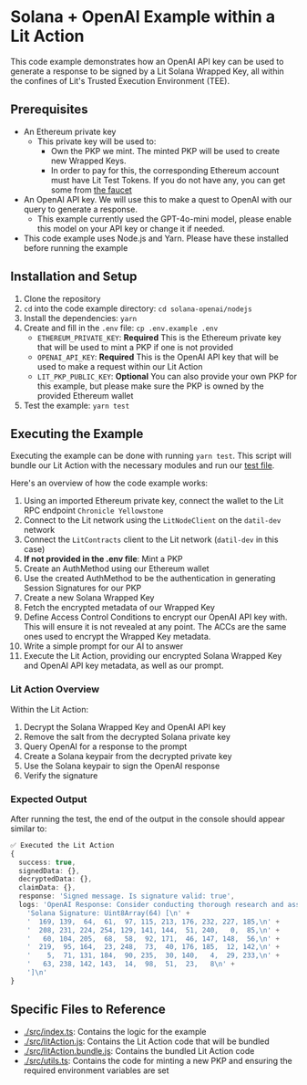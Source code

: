 # Solana + OpenAI Example within a Lit Action

This code example demonstrates how an OpenAI API key can be used to generate a response to be signed by a Lit Solana Wrapped Key, all within the confines of Lit's Trusted Execution Environment (TEE).

## Prerequisites

- An Ethereum private key
  - This private key will be used to:
    - Own the PKP we mint. The minted PKP will be used to create new Wrapped Keys.
    - In order to pay for this, the corresponding Ethereum account must have Lit Test Tokens. If you do not have any, you can get some from [the faucet](https://chronicle-yellowstone-faucet.getlit.dev/)
- An OpenAI API key. We will use this to make a quest to OpenAI with our query to generate a response.
    - This example currently used the GPT-4o-mini model, please enable this model on your API key or change it if needed.
- This code example uses Node.js and Yarn. Please have these installed before running the example

## Installation and Setup

1. Clone the repository
2. `cd` into the code example directory: `cd solana-openai/nodejs`
3. Install the dependencies: `yarn`
4. Create and fill in the `.env` file: `cp .env.example .env`
   - `ETHEREUM_PRIVATE_KEY`: **Required** This is the Ethereum private key that will be used to mint a PKP if one is not provided
   - `OPENAI_API_KEY`: **Required** This is the OpenAI API key that will be used to make a request within our Lit Action
   - `LIT_PKP_PUBLIC_KEY`: **Optional** You can also provide your own PKP for this example, but please make sure the PKP is owned by the provided Ethereum wallet
5. Test the example: `yarn test`

## Executing the Example

Executing the example can be done with running `yarn test`. This script will bundle our Lit Action with the necessary modules and run our [test file](./test/decryptApiKeyInActionTest.spec.ts).

Here's an overview of how the code example works:

1. Using an imported Ethereum private key, connect the wallet to the Lit RPC endpoint `Chronicle Yellowstone`
2. Connect to the Lit network using the `LitNodeClient` on the `datil-dev` network
3. Connect the `LitContracts` client to the Lit network (`datil-dev` in this case)
4. **If not provided in the .env file**: Mint a PKP
5. Create an AuthMethod using our Ethereum wallet
6. Use the created AuthMethod to be the authentication in generating Session Signatures for our PKP
7. Create a new Solana Wrapped Key
8. Fetch the encrypted metadata of our Wrapped Key
9. Define Access Control Conditions to encrypt our OpenAI API key with. This will ensure it is not revealed at any point. The ACCs are the same ones used to encrypt the Wrapped Key metadata.
10. Write a simple prompt for our AI to answer
11. Execute the Lit Action, providing our encrypted Solana Wrapped Key and OpenAI API key metadata, as well as our prompt.

### Lit Action Overview

Within the Lit Action:

1. Decrypt the Solana Wrapped Key and OpenAI API key
2. Remove the salt from the decrypted Solana private key
3. Query OpenAI for a response to the prompt
4. Create a Solana keypair from the decrypted private key
5. Use the Solana keypair to sign the OpenAI response
6. Verify the signature

### Expected Output

After running the test, the end of the output in the console should appear similar to:


```ts
✅ Executed the Lit Action
{
  success: true,
  signedData: {},
  decryptedData: {},
  claimData: {},
  response: 'Signed message. Is signature valid: true',
  logs: 'OpenAI Response: Consider conducting thorough research and assessing market trends before making your decision on DogeCoin.\n' +
    'Solana Signature: Uint8Array(64) [\n' +
    '  169, 139,  64,  61,  97, 115, 213, 176, 232, 227, 185,\n' +
    '  208, 231, 224, 254, 129, 141, 144,  51, 240,   0,  85,\n' +
    '   60, 104, 205,  68,  58,  92, 171,  46, 147, 148,  56,\n' +
    '  219,  95, 164,  23, 248,  73,  40, 176, 185,  12, 142,\n' +
    '    5,  71, 131, 184,  90, 235,  30, 140,   4,  29, 233,\n' +
    '   63, 238, 142, 143,  14,  98,  51,  23,   8\n' +
    ']\n'
}
```

## Specific Files to Reference

- [./src/index.ts](./src/index.ts): Contains the logic for the example
- [./src/litAction.js](./src/litAction.js): Contains the Lit Action code that will be bundled
- [./src/litAction.bundle.js](./src/litAction.bundle.js): Contains the bundled Lit Action code
- [./src/utils.ts](./src/utils.ts): Contains the code for minting a new PKP and ensuring the required environment variables are set
